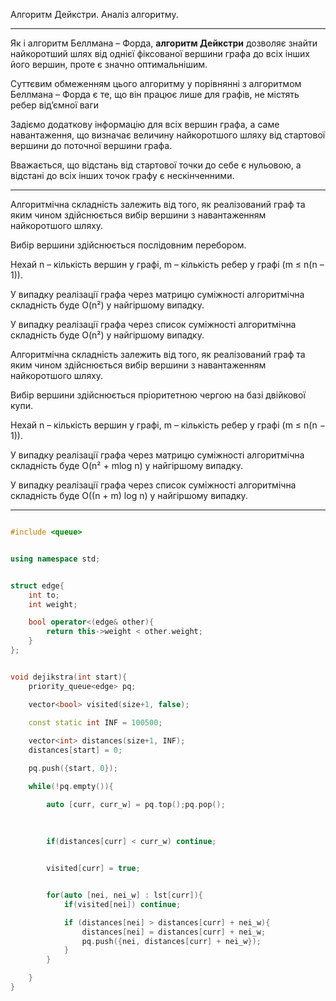 Алгоритм Дейкстри. Аналіз алгоритму.

---
Як і алгоритм Беллмана – Форда, __алгоритм
Дейкстри__ дозволяє знайти найкоротший
шлях від однієї фіксованої вершини графа
до всіх інших його вершин, проте є значно
оптимальнішим.

Суттєвим обмеженням цього алгоритму у
порівнянні з алгоритмом Беллмана – Форда
є те, що він працює лише для графів, не
містять ребер від’ємної ваги

Задіємо додаткову інформацію для всіх вершин графа, а саме навантаження, що
визначає величину найкоротшого шляху від стартової вершини до поточної
вершини графа.

Вважається, що відстань від стартової точки до себе є нульовою, а відстані до всіх
інших точок графу є нескінченними.

---

Алгоритмічна складність залежить від того, як реалізований граф та яким чином здійснюється вибір вершини з навантаженням найкоротшого шляху.

Вибір вершини здійснюється послідовним перебором.

Нехай n – кількість вершин у графі, m – кількість ребер у графі (m ≤ n(n – 1)).

У випадку реалізації графа через матрицю суміжності алгоритмічна складність буде O(n²) у найгіршому випадку.

У випадку реалізації графа через список суміжності алгоритмічна складність буде O(n²) у найгіршому випадку.


Алгоритмічна складність залежить від того, як реалізований граф та яким чином здійснюється вибір вершини з навантаженням найкоротшого шляху.

Вибір вершини здійснюється пріоритетною чергою на базі двійкової купи.

Нехай n – кількість вершин у графі, m – кількість ребер у графі (m ≤ n(n − 1)).

У випадку реалізації графа через матрицю суміжності алгоритмічна складність буде O(n² + mlog n) у найгіршому випадку.

У випадку реалізації графа через список суміжності алгоритмічна складність буде O((n + m) log n) у найгіршому випадку.


---



```c++

#include <queue>


using namespace std;


struct edge{
	int to;
	int weight;

	bool operator<(edge& other){
		return this->weight < other.weight;
	}
};


void dejikstra(int start){
	priority_queue<edge> pq;

	vector<bool> visited(size+1, false);
    
    const static int INF = 100500;

    vector<int> distances(size+1, INF);
    distances[start] = 0;

    pq.push({start, 0});

    while(!pq.empty()){

        auto [curr, curr_w] = pq.top();pq.pop();
        
        
        
        if(distances[curr] < curr_w) continue;


		visited[curr] = true;


        for(auto [nei, nei_w] : lst[curr]){
            if(visited[nei]) continue;

            if (distances[nei] > distances[curr] + nei_w){
                distances[nei] = distances[curr] + nei_w;
                pq.push({nei, distances[curr] + nei_w});
            }
        }

    }
}

```

